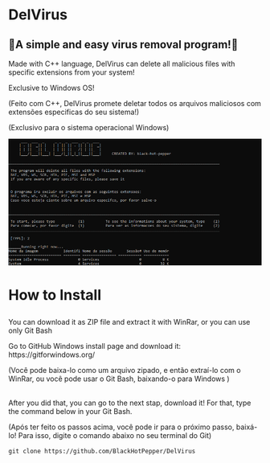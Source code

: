# DelVirus
<div>
  <p> <h2> 💉A simple and easy virus removal program!💉 </h2> </p>
</div>
<div>
  <p> Made with C++ language, DelVirus can delete all malicious files with specific extensions from your system!</p>
  <p> Exclusive to Windows OS!</p>
  <p> (Feito com C++, DelVirus promete deletar todos os arquivos maliciosos com extensões especificas do seu sistema!)</p>
  <p> (Exclusivo para o sistema operacional Windows)</p>
</div>
<div>
    <img src="screenshot_20220507_233440.png" width=700>
</div>
<div>
  <h1> <p> How to Install</p> </h1>
  <p> You can download it as ZIP file and extract it with WinRar, or you can use only Git Bash</p>
  <p> Go to GitHub Windows install page and download it: https://gitforwindows.org/</p>
  <p> (Você pode baixa-lo como um arquivo zipado, e então extraí-lo com o WinRar, ou você pode usar o Git Bash, baixando-o para Windows )</p>
</div>

<div>
  <p> <br> After you did that, you can go to the next stap, download it! For that, type the command below in your Git Bash.</p>
  <p>(Após ter feito os passos acima, você pode ir para o próximo passo, baixá-lo! Para isso, digite o comando abaixo no seu terminal do Git)</p>
  
  ```
  git clone https://github.com/BlackHotPepper/DelVirus
  ```
  
</div>
